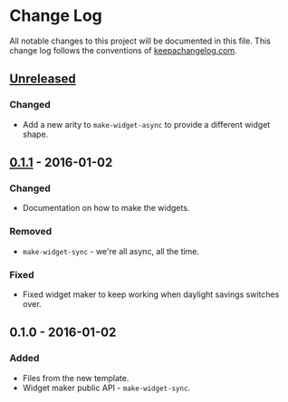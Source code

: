 # Change Log
All notable changes to this project will be documented in this file. This change log follows the conventions of [keepachangelog.com](http://keepachangelog.com/).

## [Unreleased][unreleased]
### Changed
- Add a new arity to `make-widget-async` to provide a different widget shape.

## [0.1.1] - 2016-01-02
### Changed
- Documentation on how to make the widgets.

### Removed
- `make-widget-sync` - we're all async, all the time.

### Fixed
- Fixed widget maker to keep working when daylight savings switches over.

## 0.1.0 - 2016-01-02
### Added
- Files from the new template.
- Widget maker public API - `make-widget-sync`.

[unreleased]: https://github.com/your-name/fourclojure/compare/0.1.1...HEAD
[0.1.1]: https://github.com/your-name/fourclojure/compare/0.1.0...0.1.1
